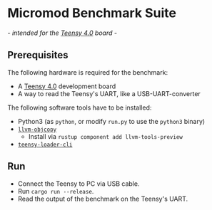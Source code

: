 # Micromod Benchmark Suite

*- intended for the [Teensy 4.0](https://www.pjrc.com/store/teensy40.html) board -*

## Prerequisites

The following hardware is required for the benchmark:
- A [Teensy 4.0](https://www.pjrc.com/store/teensy40.html) development board
- A way to read the Teensy's UART, like a USB-UART-converter

The following software tools have to be installed:
- Python3 (as `python`, or modify `run.py` to use the `python3` binary)
- [`llvm-objcopy`](https://github.com/rust-lang/rust/issues/85658)
  - Install via `rustup component add llvm-tools-preview`
- [`teensy-loader-cli`](https://www.pjrc.com/teensy/loader_cli.html)


## Run

- Connect the Teensy to PC via USB cable.
- Run `cargo run --release`.
- Read the output of the benchmark on the Teensy's UART.

